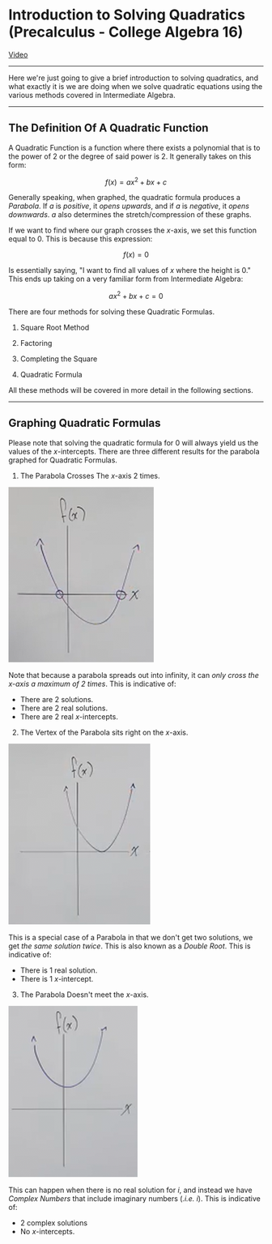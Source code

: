# Introduction to Solving Quadratics (Precalculus - College Algebra 16)

[Video](https://www.youtube.com/watch?v=OIEkJaPgjKs)

---

Here we're just going to give a brief introduction to solving quadratics, and
what exactly it is we are doing when we solve quadratic equations using the
various methods covered in Intermediate Algebra.

---

## The Definition Of A Quadratic Function

A Quadratic Function is a function where there exists a polynomial that is to
the power of $2$ or the degree of said power is $2$. It generally takes on this
form:

$$ f(x) = ax^2 + bx + c $$

Generally speaking, when graphed, the quadratic formula produces a _Parabola_.
If $a$ is _positive_, it _opens upwards_, and if $a$ is _negative_, it _opens
downwards_. $a$ also determines the stretch/compression of these graphs.

If we want to find where our graph crosses the $x$-axis, we set this function
equal to $0$. This is because this expression:

$$ f(x) = 0 $$

Is essentially saying, "I want to find all values of $x$ where the height is
$0$." This ends up taking on a very familiar form from Intermediate Algebra:

$$ ax^2 + bx + c = 0 $$

There are four methods for solving these Quadratic Formulas.

1. Square Root Method

2. Factoring

3. Completing the Square

4. Quadratic Formula

All these methods will be covered in more detail in the following sections.

---

## Graphing Quadratic Formulas

Please note that solving the quadratic formula for $0$ will always yield us the
values of the $x$-intercepts. There are three different results for the parabola
graphed for Quadratic Formulas.

1. The Parabola Crosses The $x$-axis 2 times.

![image 015_1](./015_1.png)

Note that because a parabola spreads out into infinity, it can _only cross the
$x$-axis a maximum of 2 times_. This is indicative of:

- There are 2 solutions.
- There are 2 real solutions.
- There are 2 real $x$-intercepts.

2. The Vertex of the Parabola sits right on the $x$-axis.

![image 015_2](./015_2.png)

This is a special case of a Parabola in that we don't get two solutions, we get
_the same solution twice_. This is also known as a _Double Root_. This is
indicative of:

- There is 1 real solution.
- There is 1 $x$-intercept.

3. The Parabola Doesn't meet the $x$-axis.

![image 015_3](./015_3.png)

This can happen when there is no real solution for $i$, and instead we have
_Complex Numbers_ that include imaginary numbers (_.i.e._ $i$). This is
indicative of:

- 2 complex solutions
- No $x$-intercepts.

